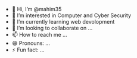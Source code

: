 - 👋 Hi, I’m @mahim35
- 👀 I’m interested in Computer and Cyber Security
- 🌱 I’m currently learning web devolopment 
- 💞️ I’m looking to collaborate on ...
- 📫 How to reach me ...
- 😄 Pronouns: ...
- ⚡ Fun fact: ...

<!---
mahim35/mahim35 is a ✨ special ✨ repository because its `README.md` (this file) appears on your GitHub profile.
You can click the Preview link to take a look at your changes.
--->
